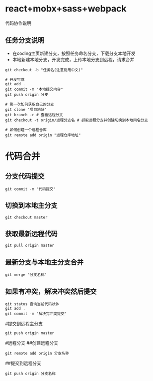 # react+mobx+sass+webpack
 
 代码协作说明

## 任务分支说明

* 在coding主页新建分支，按照任务命名分支，下载分支本地开发
* 本地新建本地分支，开发完成，上传本地分支到远程，请求合并

```
git checkout -b "任务名(注意别用中文)"
```

```
# 开发完成
git add .
git commit -m "本地提交内容"
git push origin 分支
```

```
# 第一次如何获取自己的分支
git clone "项目地址"
git branch -r # 查看远程分支
git checkout -t origin/远程分支名 # 抓取远程分支并创建切换到本地同名分支
```

```
# 如何创建一个远程仓库
git remote add origin "远程仓库地址"
```


# 代码合并
## 分支代码提交
```
git commit -m "代码提交"
```
## 切换到本地主分支
```
git checkout master
```
## 获取最新远程代码
```
git pull origin master
```
## 最新分支与本地主分支合并
```
git merge "分支名称"
```
## 如果有冲突，解决冲突然后提交
```
git status 查询当前代码状体
git add .
git commit -m "解决完冲突提交"
```
#提交到远程主分支
```
git push origin master
```
#远程分支
##创建远程分支
```
git remote add origin 分支名称
```
##提交到远程分支
```
git push origin 分支名称
```